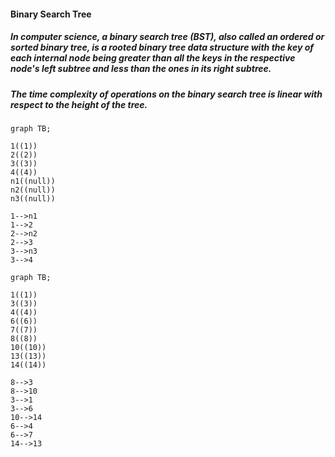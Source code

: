 #### Binary Search Tree
##### In computer science, a binary search tree (BST), also called an ordered or sorted binary tree, is a rooted binary tree data structure with the key of each internal node being greater than all the keys in the respective node's left subtree and less than the ones in its right subtree. 
##### The time complexity of operations on the binary search tree is linear with respect to the height of the tree.


```mermaid 
graph TB;

1((1))
2((2))
3((3))
4((4))
n1((null))
n2((null))
n3((null))

1-->n1
1-->2
2-->n2
2-->3
3-->n3
3-->4

```
```mermaid 
graph TB;

1((1))
3((3))
4((4))
6((6))
7((7))
8((8))
10((10))
13((13))
14((14))

8-->3
8-->10
3-->1
3-->6
10-->14
6-->4
6-->7
14-->13

```
